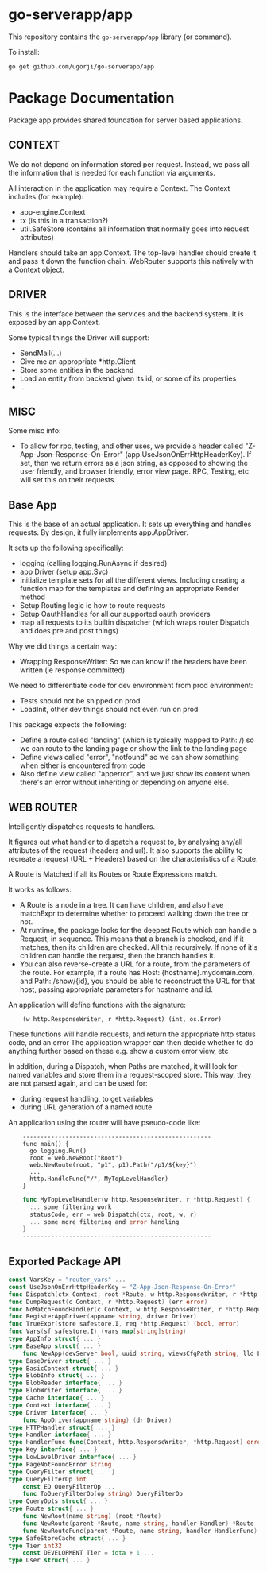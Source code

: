 # go-serverapp/app

This repository contains the `go-serverapp/app` library (or command).

To install:

```
go get github.com/ugorji/go-serverapp/app
```

# Package Documentation


Package app provides shared foundation for server based applications.


## CONTEXT

We do not depend on information stored per request. Instead, we pass all the
information that is needed for each function via arguments.

All interaction in the application may require a Context. The Context
includes (for example):

  - app-engine.Context
  - tx (is this in a transaction?)
  - util.SafeStore (contains all information that normally goes into request attributes)

Handlers should take an app.Context. The top-level handler should create it
and pass it down the function chain. WebRouter supports this natively with a
Context object.


## DRIVER

This is the interface between the services and the backend system. It is
exposed by an app.Context.

Some typical things the Driver will support:

  - SendMail(...)
  - Give me an appropriate *http.Client
  - Store some entities in the backend
  - Load an entity from backend given its id, or some of its properties
  - ...


## MISC

Some misc info:

  - To allow for rpc, testing, and other uses, we provide a header called
    "Z-App-Json-Response-On-Error" (app.UseJsonOnErrHttpHeaderKey).
    If set, then we return errors as a json string, as opposed to showing the
    user friendly, and browser friendly, error view page.
    RPC, Testing, etc will set this on their requests.


## Base App

This is the base of an actual application. It sets up everything and handles
requests. By design, it fully implements app.AppDriver.

It sets up the following specifically:

  - logging (calling logging.RunAsync if desired)
  - app Driver (setup app.Svc)
  - Initialize template sets for all the different views.
    Including creating a function map for the templates and defining an appropriate Render method
  - Setup Routing logic ie how to route requests
  - Setup OauthHandles for all our supported oauth providers
  - map all requests to its builtin dispatcher
    (which wraps router.Dispatch and does pre and post things)

Why we did things a certain way:

  - Wrapping ResponseWriter:
    So we can know if the headers have been written (ie response committed)

We need to differentiate code for dev environment from prod environment:

  - Tests should not be shipped on prod
  - LoadInit, other dev things should not even run on prod

This package expects the following:

  - Define a route called "landing" (which is typically mapped to Path: /)
    so we can route to the landing page or show the link to the landing page
  - Define views called "error", "notfound" so we can show something when either is encountered from code
  - Also define view called "apperror", and we just show its content when there's an error
    without inheriting or depending on anyone else.


## WEB ROUTER

Intelligently dispatches requests to handlers.

It figures out what handler to dispatch a request to, by analysing any/all
attributes of the request (headers and url). It also supports the ability to
recreate a request (URL + Headers) based on the characteristics of a Route.

A Route is Matched if all its Routes or Route Expressions match.

It works as follows:

  - A Route is a node in a tree. It can have children, and also have matchExpr to determine
    whether to proceed walking down the tree or not.
  - At runtime, the package looks for the deepest Route which can handle a Request,
    in sequence. This means that a branch is checked, and if it matches, then its children
    are checked. All this recursively. If none of it's children can handle the request, then
    the branch handles it.
  - You can also reverse-create a URL for a route, from the parameters of the route. For example,
    if a route has Host: {hostname}.mydomain.com, and Path: /show/{id}, you should be able to
    reconstruct the URL for that host, passing appropriate parameters for hostname and id.

An application will define functions with the signature:

```
    (w http.ResponseWriter, r *http.Request) (int, os.Error)
```

These functions will handle requests, and return the appropriate http status
code, and an error The application wrapper can then decide whether to do
anything further based on these e.g. show a custom error view, etc

In addition, during a Dispatch, when Paths are matched, it will look for
named variables and store them in a request-scoped store. This way, they are
not parsed again, and can be used for:

  - during request handling, to get variables
  - during URL generation of a named route

An application using the router will have pseudo-code like:

```
    -----------------------------------------------------
    func main() {
      go logging.Run()
      root = web.NewRoot("Root")
      web.NewRoute(root, "p1", p1).Path("/p1/${key}")
      ...
      http.HandleFunc("/", MyTopLevelHandler)
    }
```

```go
    func MyTopLevelHandler(w http.ResponseWriter, r *http.Request) {
      ... some filtering work
      statusCode, err = web.Dispatch(ctx, root, w, r)
      ... some more filtering and error handling
    }
    -----------------------------------------------------
```

## Exported Package API

```go
const VarsKey = "router_vars" ...
const UseJsonOnErrHttpHeaderKey = "Z-App-Json-Response-On-Error"
func Dispatch(ctx Context, root *Route, w http.ResponseWriter, r *http.Request) error
func DumpRequest(c Context, r *http.Request) (err error)
func NoMatchFoundHandler(c Context, w http.ResponseWriter, r *http.Request) error
func RegisterAppDriver(appname string, driver Driver)
func TrueExpr(store safestore.I, req *http.Request) (bool, error)
func Vars(sf safestore.I) (vars map[string]string)
type AppInfo struct{ ... }
type BaseApp struct{ ... }
    func NewApp(devServer bool, uuid string, viewsCfgPath string, lld LowLevelDriver) (gapp *BaseApp, err error)
type BaseDriver struct{ ... }
type BasicContext struct{ ... }
type BlobInfo struct{ ... }
type BlobReader interface{ ... }
type BlobWriter interface{ ... }
type Cache interface{ ... }
type Context interface{ ... }
type Driver interface{ ... }
    func AppDriver(appname string) (dr Driver)
type HTTPHandler struct{ ... }
type Handler interface{ ... }
type HandlerFunc func(Context, http.ResponseWriter, *http.Request) error
type Key interface{ ... }
type LowLevelDriver interface{ ... }
type PageNotFoundError string
type QueryFilter struct{ ... }
type QueryFilterOp int
    const EQ QueryFilterOp ...
    func ToQueryFilterOp(op string) QueryFilterOp
type QueryOpts struct{ ... }
type Route struct{ ... }
    func NewRoot(name string) (root *Route)
    func NewRoute(parent *Route, name string, handler Handler) *Route
    func NewRouteFunc(parent *Route, name string, handler HandlerFunc) *Route
type SafeStoreCache struct{ ... }
type Tier int32
    const DEVELOPMENT Tier = iota + 1 ...
type User struct{ ... }
```
